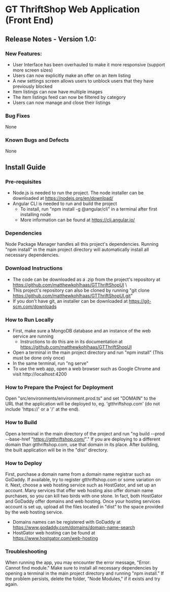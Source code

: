 # GT ThriftShop Web Application (Front End)

## Release Notes - Version 1.0:

### New Features:

* User Interface has been overhauled to make it more responsive (support more screen sizes)
* Users can now explicitly make an offer on an item listing
* A new settings screen allows users to unblock users that they have previously blocked
* Item listings can now have multiple images
* The item listings feed can now be filtered by category
* Users can now manage and close their listings

### Bug Fixes

None

### Known Bugs and Defects

None

## Install Guide

### Pre-requisites

* Node.js is needed to run the project. The node installer can be downloaded at https://nodejs.org/en/download/
* Angular CLI is needed to run and build the project
  * To install, run "npm install -g @angular/cli" in a terminal after first installing node
  * More information can be found at https://cli.angular.io/
  
### Dependencies

Node Package Manager handles all this project's dependencies. Running "npm install" in the main project directory will automatically install all necessary dependencies.

### Download Instructions

* The code can be downloaded as a .zip from the project's repository at https://github.com/matthewkohlhaas/GTThriftShopUI
\
* This project's repository can also be cloned by running "git clone https://github.com/matthewkohlhaas/GTThriftShopUI.git"
* If you don't have git, an installer can be downloaded at https://git-scm.com/downloads

### How to Run Locally

* First, make sure a MongoDB database and an instance of the web service are running
  * Instructions to do this are in its documentation at https://github.com/matthewkohlhaas/GTThriftShopUI
* Open a terminal in the main project directory and run "npm install" (This must be done only once)
* In the same terminal, run "ng serve"
* To use the web app, open a web browser such as Google Chrome and visit http://localhost:4200

### How to Prepare the Project for Deployment

Open "src/environments/environment.prod.ts" and set "DOMAIN" to the URL that the application will be deployed to, eg. 'gtthriftshop.com' (do not include 'https://' or a '/' at the end).

### How to Build

Open a terminal in the main directory of the project and run "ng build --prod --base-href "https://gtthriftshop.com/"." If you are deploying to a different domain than gtthriftshop.com, use that domain in its place. After building, the built application will be in the "dist" directory.

### How to Deploy

First, purchase a domain name from a domain name registrar such as GoDaddy. If available, try to register gtthriftshop.com or some variation on it. Next, choose a web hosting service such as HostGator, and set up an account. Many services that offer web hosting also offer domain name purchases, so you can kill two birds with one stone. In fact, both HostGator and GoDaddy offer domains and web hosting. Once your hosting services account is set up, upload all the files located in "dist" to the space provided by the web hosting service.

* Domains names can be registered with GoDaddy at https://www.godaddy.com/domains/domain-name-search
* HostGator web hosting can be found at https://www.hostgator.com/web-hosting

### Troubleshooting

When running the app, you may encounter the error message, "Error: Cannot find module." Make sure to install all necessary dependencies by opening a terminal in the main project directory and running "npm install." If the problem persists, delete the folder, "Node Modules," if it exists and try again.
